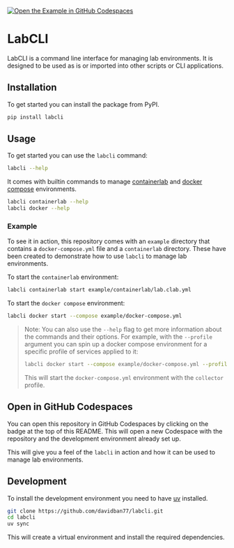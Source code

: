 [![Open the Example in GitHub Codespaces](https://github.com/codespaces/badge.svg)](https://codespaces.new/davidban77/labcli?quickstart=1&devcontainer_path=.devcontainer%2Fexample%2Fdevcontainer.json)
# LabCLI

LabCLI is a command line interface for managing lab environments. It is designed to be used as is or imported into other scripts or CLI applications.

## Installation

To get started you can install the package from PyPI.

```bash
pip install labcli
```

## Usage

To get started you can use the `labcli` command:

```bash
labcli --help
```

It comes with builtin commands to manage [containerlab](https://containerlab.dev/) and [docker compose](https://docs.docker.com/compose/) environments.

```bash
labcli containerlab --help
labcli docker --help
```

### Example

To see it in action, this repository comes with an `example` directory that contains a `docker-compose.yml` file and a `containerlab` directory. These have been created to demonstrate how to use `labcli` to manage lab environments.

To start the `containerlab` environment:

```bash
labcli containerlab start example/containerlab/lab.clab.yml
```

To start the `docker compose` environment:

```bash
labcli docker start --compose example/docker-compose.yml
```

> Note: You can also use the `--help` flag to get more information about the commands and their options. For example, with the `--profile` argument you can spin up a docker compose environment for a specific profile of services applied to it:
>
> ```bash
> labcli docker start --compose example/docker-compose.yml --profile collector
> ```
>
> This will start the `docker-compose.yml` environment with the `collector` profile.

## Open in GitHub Codespaces

You can open this repository in GitHub Codespaces by clicking on the badge at the top of this README. This will open a new Codespace with the repository and the development environment already set up.

This will give you a feel of the `labcli` in action and how it can be used to manage lab environments.

## Development

To install the development environment you need to have [uv](https://docs.astral.sh/uv) installed.

```bash
git clone https://github.com/davidban77/labcli.git
cd labcli
uv sync
```

This will create a virtual environment and install the required dependencies.